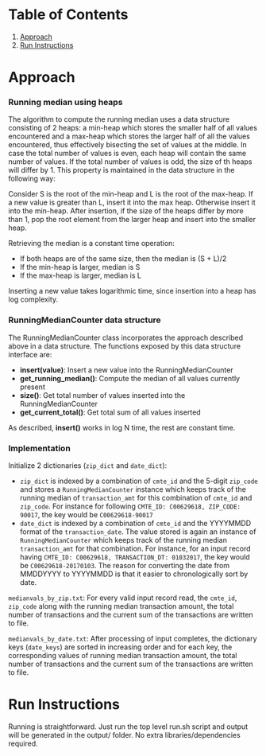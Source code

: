 # Table of Contents
1. [Approach](README.md#approach)
2. [Run Instructions](README.md#run-instruction)

# Approach
### Running median using heaps
The algorithm to compute the running median uses a data structure consisting of 2 heaps: a min-heap which stores the smaller half of all values encountered and a max-heap which stores the larger half of all the values encountered, thus effectively bisecting the set of values at the middle.
In case the total number of values is even, each heap will contain the same number of values. If the total number of values is odd, the size of th heaps will differ by 1. This property is maintained in the data structure in the following way:

Consider S is the root of the min-heap and L is the root of the max-heap.
If a new value is greater than L, insert it into the max heap. Otherwise insert it into the min-heap.
After insertion, if the size of the heaps differ by more than 1, pop the root element from the larger heap and insert into the smaller heap.

Retrieving the median is a constant time operation:
* If both heaps are of the same size, then the median is (S + L)/2
* If the min-heap is larger, median is S
* If the max-heap is larger, median is L

Inserting a new value takes logarithmic time, since insertion into a heap has log complexity.

### RunningMedianCounter data structure
The RunningMedianCounter class incorporates the approach described above in a data structure. The functions exposed by this data structure interface are:
- <b>insert(value)</b>: Insert a new value into the RunningMedianCounter
- <b>get_running_median()</b>: Compute the median of all values currently present
- <b>size()</b>: Get total number of values inserted into the RunningMedianCounter
- <b>get_current_total()</b>: Get total sum of all values inserted

As described, <b>insert()</b> works in log N time, the rest are constant time.

### Implementation
Initialize 2 dictionaries (`zip_dict` and `date_dict`): 
* `zip_dict` is indexed by a combination of `cmte_id` and the 5-digit `zip_code` and stores a `RunningMedianCounter` instance which keeps track of the running median of `transaction_amt` for this combination of `cmte_id` and `zip_code`. For instance for following `CMTE_ID: C00629618, ZIP_CODE: 90017`, the key would be `C00629618-90017`
* `date_dict` is indexed by a combination of `cmte_id` and the YYYYMMDD format of the `transaction_date`. The value stored is again an instance of `RunningMedianCounter` which keeps track of the running median `transaction_amt` for that combination. For instance, for an input record having `CMTE_ID: C00629618, TRANSACTION_DT: 01032017`, the key would be `C00629618-20170103`.
The reason for converting the date from MMDDYYYY to YYYYMMDD is that it easier to chronologically sort by date.

`medianvals_by_zip.txt`: For every valid input record read, the `cmte_id`, `zip_code` along with the running median transaction amount, the total number of transactions and the current sum of the transactions are written to file.

`medianvals_by_date.txt`: After processing of input completes, the dictionary keys (`date_keys`) are sorted in increasing order and for each key, the corresponding values of running median transaction amount, the total number of transactions and the current sum of the transactions are written to file.

# Run Instructions
Running is straightforward. Just run the top level run.sh script and output will be generated in the output/ folder.
No extra libraries/dependencies required.
